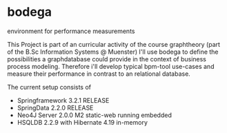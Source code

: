 bodega
======

environment for performance measurements

This Project is part of an curricular activity of the course graphtheory (part of the B.Sc Information Systems @ Muenster)
I'll use bodega to define the possibilities a graphdatabase could provide in the context of business process modeling.
Therefore i'll develop typical bpm-tool use-cases and measure their performance in contrast to an relational database.

The current setup consists of

* Springframework 3.2.1 RELEASE  
* SpringData 2.2.0 RELEASE
* Neo4J Server 2.0.0 M2 static-web running embedded
* HSQLDB 2.2.9 with Hibernate 4.19 in-memory

